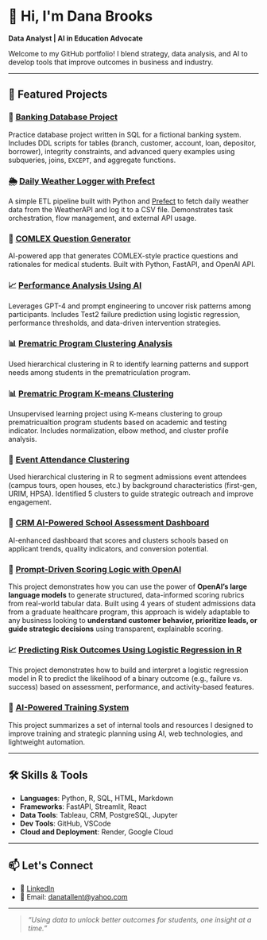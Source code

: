 # 👋 Hi, I'm Dana Brooks

**Data Analyst | AI in Education Advocate**

Welcome to my GitHub portfolio! I blend strategy, data analysis, and AI to develop tools that improve outcomes in business and industry. 

---

## 💼 Featured Projects

### 🏦 [Banking Database Project](https://github.com/danabr21285/banking-database-project)
Practice database project written in SQL for a fictional banking system. Includes DDL scripts for tables (branch, customer, account, loan, depositor, borrower), integrity constraints, and advanced query examples using subqueries, joins, `EXCEPT`, and aggregate functions.

### 🌦️ [Daily Weather Logger with Prefect](https://github.com/danabr21285/prefectdatacleaningproject)  
A simple ETL pipeline built with Python and [Prefect](https://www.prefect.io/) to fetch daily weather data from the WeatherAPI and log it to a CSV file. Demonstrates task orchestration, flow management, and external API usage.

### 🧠 [COMLEX Question Generator](https://github.com/danabr21285/comlex-question-generator)
AI-powered app that generates COMLEX-style practice questions and rationales for medical students. Built with Python, FastAPI, and OpenAI API.

### 📈 [Performance Analysis Using AI](https://github.com/danabr21285/student-performance-analysis-using-ai)  
Leverages GPT-4 and prompt engineering to uncover risk patterns among participants. Includes Test2 failure prediction using logistic regression, performance thresholds, and data-driven intervention strategies.

### 📊 [Prematric Program Clustering Analysis](https://github.com/danabr21285/prematric-program-clustering)
Used hierarchical clustering in R to identify learning patterns and support needs among students in the prematriculation program.

### 📊 [Prematric Program K-means Clustering](https://github.com/danabr21285/prematric1-kmeans-clustering)  
Unsupervised learning project using K-means clustering to group prematricualtion program students based on academic and testing indicator. Includes normalization, elbow method, and cluster profile analysis.

### 🧬 [Event Attendance Clustering](https://github.com/danabr21285/event-clustering)  
Used hierarchical clustering in R to segment admissions event attendees (campus tours, open houses, etc.) by background characteristics (first-gen, URIM, HPSA). Identified 5 clusters to guide strategic outreach and improve engagement.

### 🧠 [CRM AI-Powered School Assessment Dashboard](https://github.com/danabr21285/crm-ai-powered-school-assessment-dashboard)
AI-enhanced dashboard that scores and clusters schools based on applicant trends, quality indicators, and conversion potential.

### 🎯 [Prompt-Driven Scoring Logic with OpenAI](https://github.com/danabr21285/scoringlogicAI)
This project demonstrates how you can use the power of **OpenAI’s large language models** to generate structured, data-informed scoring rubrics from real-world tabular data. Built using 4 years of student admissions data from a graduate healthcare program, this approach is widely adaptable to any business looking to **understand customer behavior, prioritize leads, or guide strategic decisions** using transparent, explainable scoring.

### 📈 [Predicting Risk Outcomes Using Logistic Regression in R](https://github.com/danabr21285/predict)
This project demonstrates how to build and interpret a logistic regression model in R to predict the likelihood of a binary outcome (e.g., failure vs. success) based on assessment, performance, and activity-based features.

### 📂 [AI-Powered Training System](https://github.com/danabr21285/aitrainingecosystem)
This project summarizes a set of internal tools and resources I designed to improve training and strategic planning using AI, web technologies, and lightweight automation.

---

## 🛠️ Skills & Tools

- **Languages**: Python, R, SQL, HTML, Markdown
- **Frameworks**: FastAPI, Streamlit, React 
- **Data Tools**: Tableau, CRM, PostgreSQL, Jupyter
- **Dev Tools**: GitHub, VSCode
- **Cloud and Deployment**: Render, Google Cloud

---

## 📫 Let's Connect

- 💼 [LinkedIn](www.linkedin.com/in/dana-tallent-brooks-a15977a0)
- 📧 Email: danatallent@yahoo.com

---

> *“Using data to unlock better outcomes for students, one insight at a time.”*
